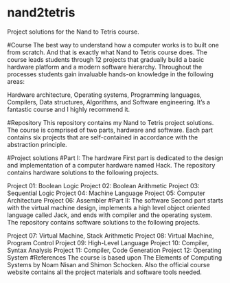 # nand2tetris
Project solutions for the Nand to Tetris course.

#Course
The best way to understand how a computer works is to built one from scratch. And that is exactly what Nand to Tetris course does. The course leads students through 12 projects that gradually build a basic hardware platform and a modern software hierarchy. Throughout the processes students gain invaluable hands-on knowledge in the following areas:

Hardware architecture,
Operating systems,
Programming languages,
Compilers,
Data structures,
Algorithms, and
Software engineering.
It’s a fantastic course and I highly recommend it.

#Repository
This repository contains my Nand to Tetris project solutions. The course is comprised of two parts, hardware and software. Each part contains six projects that are self-contained in accordance with the abstraction principle.

#Project solutions
#Part I: The hardware
First part is dedicated to the design and implementation of a computer hardware named Hack. The repository contains hardware solutions to the following projects.

Project 01: Boolean Logic
Project 02: Boolean Arithmetic
Project 03: Sequential Logic
Project 04: Machine Language
Project 05: Computer Architecture
Project 06: Assembler
#Part II: The software
Second part starts with the virtual machine design, implements a high level object oriented language called Jack, and ends with compiler and the operating system. The repository contains software solutions to the following projects.

Project 07: Virtual Machine, Stack Arithmetic
Project 08: Virtual Machine, Program Control
Project 09: High-Level Language
Project 10: Compiler, Syntax Analysis
Project 11: Compiler, Code Generation
Project 12: Operating System
#References
The course is based upon The Elements of Computing Systems by Noam Nisan and Shimon Schocken. Also the official course website contains all the project materials and software tools needed.

